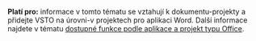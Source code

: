  **Platí pro:** informace v tomto tématu se vztahují k dokumentu\-projekty a přidejte VSTO na úrovni\-v projektech pro aplikaci Word. Další informace najdete v tématu [dostupné funkce podle aplikace a projekt typu Office](../../vsto/features-available-by-office-application-and-project-type.md).

  
